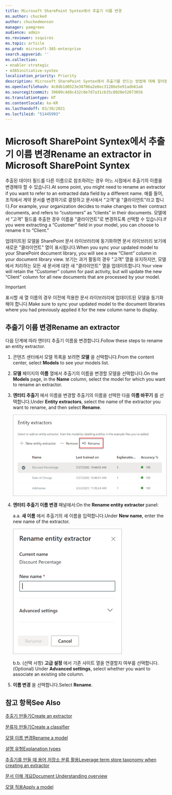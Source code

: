 ```yaml
---
title: Microsoft SharePoint Syntex에서 추출기 이름 변경
ms.author: chucked
author: chuckedmonson
manager: pamgreen
audience: admin
ms.reviewer: ssquires
ms.topic: article
ms.prod: microsoft-365-enterprise
search.appverid: ''
ms.collection:
- enabler-strategic
- m365initiative-syntex
localization_priority: Priority
description: Microsoft SharePoint Syntex에서 추출기를 만드는 방법에 대해 알아봅니다.
ms.openlocfilehash: 4c0db1d0523e30706a2e6ec31286e5e91adb61a6
ms.sourcegitcommit: 39609c4d8c432c8e7d7a31cb35c8020e5207385b
ms.translationtype: HT
ms.contentlocale: ko-KR
ms.lasthandoff: 03/30/2021
ms.locfileid: "51445993"
---
```

# <a name="rename-an-extractor-in-microsoft-sharepoint-syntex"></a><span data-ttu-id="eaa61-103">Microsoft SharePoint Syntex에서 추출기 이름 변경</span><span class="sxs-lookup"><span data-stu-id="eaa61-103">Rename an extractor in Microsoft SharePoint Syntex</span></span>

<span data-ttu-id="eaa61-104">추출된 데이터 필드를 다른 이름으로 참조하려는 경우 어느 시점에서 추출기의 이름을 변경해야 할 수 있습니다.</span><span class="sxs-lookup"><span data-stu-id="eaa61-104">At some point, you might need to rename an extractor if you want to refer to an extracted data field by a different name.</span></span> <span data-ttu-id="eaa61-105">예를 들어, 조직에서 계약 문서를 변경하기로 결정하고 문서에서 "고객"을 "클라이언트"라고 합니다.</span><span class="sxs-lookup"><span data-stu-id="eaa61-105">For example, your organization decides to make changes to their contract documents, and refers to “customers” as “clients” in their documents.</span></span> <span data-ttu-id="eaa61-106">모델에서 "고객" 필드를 추출한 경우 이름을 "클라이언트"로 변경하도록 선택할 수 있습니다.</span><span class="sxs-lookup"><span data-stu-id="eaa61-106">If you were extracting a “Customer” field in your model, you can choose to rename it to “Client.”</span></span>

<span data-ttu-id="eaa61-107">업데이트된 모델을 SharePoint 문서 라이브러리에 동기화하면 문서 라이브러리 보기에 새로운 "클라이언트" 열이 표시됩니다.</span><span class="sxs-lookup"><span data-stu-id="eaa61-107">When you sync your updated model to your SharePoint document library, you will see a new “Client” column in your document library view.</span></span> <span data-ttu-id="eaa61-108">보기는 과거 활동의 경우 "고객" 열을 유지하지만, 모델에서 처리하는 모든 새 문서에 대한 새 "클라이언트" 열을 업데이트합니다.</span><span class="sxs-lookup"><span data-stu-id="eaa61-108">Your view will retain the “Customer” column for past activity, but will update the new “Client” column for all new documents that are processed by your model.</span></span> 

> [!IMPORTANT]
>  <span data-ttu-id="eaa61-109">표시할 새 열 이름의 경우 이전에 적용한 문서 라이브러리에 업데이트된 모델을 동기화해야 합니다.</span><span class="sxs-lookup"><span data-stu-id="eaa61-109">Make sure to sync your updated model to the document libraries where you had previously applied it for the new column name to display.</span></span> 

## <a name="rename-an-extractor"></a><span data-ttu-id="eaa61-110">추출기 이름 변경</span><span class="sxs-lookup"><span data-stu-id="eaa61-110">Rename an extractor</span></span>

<span data-ttu-id="eaa61-111">다음 단계에 따라 엔터티 추출기 이름을 변경합니다.</span><span class="sxs-lookup"><span data-stu-id="eaa61-111">Follow these steps to rename an entity extractor.</span></span>

1. <span data-ttu-id="eaa61-112">콘텐츠 센터에서 모델 목록을 보려면 **모델** 을 선택합니다.</span><span class="sxs-lookup"><span data-stu-id="eaa61-112">From the content center, select **Models** to see your models list.</span></span>

2. <span data-ttu-id="eaa61-113">**모델** 페이지의 **이름** 열에서 추출기의 이름을 변경할 모델을 선택합니다.</span><span class="sxs-lookup"><span data-stu-id="eaa61-113">On the **Models** page, in the **Name** column, select the model for which you want to rename an extractor.</span></span>

3. <span data-ttu-id="eaa61-114">**엔터티 추출기** 에서 이름을 변경할 추출기의 이름을 선택한 다음 **이름 바꾸기** 를 선택합니다.</span><span class="sxs-lookup"><span data-stu-id="eaa61-114">Under **Entity extractors**, select the name of the extractor you want to rename, and then select **Rename**.</span></span></br>

    ![이름 변경 옵션이 강조 표시된 일부 추출기를 보여주는 엔터티 추출기 섹션의 스크린 샷입니다.](../media/content-understanding/entity-extractor-rename.png) </br>

4. <span data-ttu-id="eaa61-116">**엔터티 추출기 이름 변경** 패널에서:</span><span class="sxs-lookup"><span data-stu-id="eaa61-116">On the **Rename entity extractor** panel:</span></span>

   <span data-ttu-id="eaa61-117">a.</span><span class="sxs-lookup"><span data-stu-id="eaa61-117">a.</span></span> <span data-ttu-id="eaa61-118">**새 이름** 에서 추출기의 새 이름을 입력합니다.</span><span class="sxs-lookup"><span data-stu-id="eaa61-118">Under **New name**, enter the new name of the extractor.</span></span></br>

    ![엔터티 추출기 패널을 보여주는 스크린샷](../media/content-understanding/rename-entity-extractor-panel.png) </br>

   <span data-ttu-id="eaa61-120">b.</span><span class="sxs-lookup"><span data-stu-id="eaa61-120">b.</span></span> <span data-ttu-id="eaa61-121">(선택 사항) **고급 설정** 에서 기존 사이트 열을 연결할지 여부를 선택합니다.</span><span class="sxs-lookup"><span data-stu-id="eaa61-121">(Optional) Under **Advanced settings**, select whether you want to associate an existing site column.</span></span>

5. <span data-ttu-id="eaa61-122">**이름 변경** 을 선택합니다.</span><span class="sxs-lookup"><span data-stu-id="eaa61-122">Select **Rename**.</span></span>

## <a name="see-also"></a><span data-ttu-id="eaa61-123">참고 항목</span><span class="sxs-lookup"><span data-stu-id="eaa61-123">See Also</span></span>
[<span data-ttu-id="eaa61-124">추출기 만들기</span><span class="sxs-lookup"><span data-stu-id="eaa61-124">Create an extractor</span></span>](create-an-extractor.md)

[<span data-ttu-id="eaa61-125">분류자 만들기</span><span class="sxs-lookup"><span data-stu-id="eaa61-125">Create a classifier</span></span>](create-a-classifier.md)

[<span data-ttu-id="eaa61-126">모델 이름 변경</span><span class="sxs-lookup"><span data-stu-id="eaa61-126">Rename a model</span></span>](rename-a-model.md)

[<span data-ttu-id="eaa61-127">설명 유형</span><span class="sxs-lookup"><span data-stu-id="eaa61-127">Explanation types</span></span>](explanation-types-overview.md)

[<span data-ttu-id="eaa61-128">추출기를 만들 때 용어 저장소 분류 활용</span><span class="sxs-lookup"><span data-stu-id="eaa61-128">Leverage term store taxonomy when creating an extractor</span></span>](leverage-term-store-taxonomy.md)

[<span data-ttu-id="eaa61-129">문서 이해 개요</span><span class="sxs-lookup"><span data-stu-id="eaa61-129">Document Understanding overview</span></span>](document-understanding-overview.md)

[<span data-ttu-id="eaa61-130">모델 적용</span><span class="sxs-lookup"><span data-stu-id="eaa61-130">Apply a model</span></span>](apply-a-model.md) 
